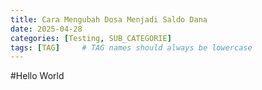 ```yaml
---
title: Cara Mengubah Dosa Menjadi Saldo Dana 
date: 2025-04-28 
categories: [Testing, SUB_CATEGORIE]
tags: [TAG]     # TAG names should always be lowercase
---
```


#Hello World